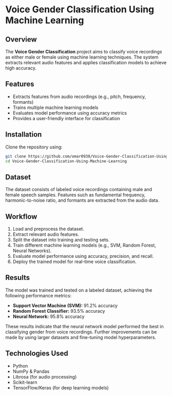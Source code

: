 # Voice Gender Classification Using Machine Learning

## Overview
The **Voice Gender Classification** project aims to classify voice recordings as either male or female using machine learning techniques. The system extracts relevant audio features and applies classification models to achieve high accuracy.

## Features
- Extracts features from audio recordings (e.g., pitch, frequency, formants)
- Trains multiple machine learning models
- Evaluates model performance using accuracy metrics
- Provides a user-friendly interface for classification

## Installation
Clone the repository using:
```bash
git clone https://github.com/omar0930/Voice-Gender-Classification-Using-Machine-Learning.git
cd Voice-Gender-Classification-Using-Machine-Learning
```


## Dataset
The dataset consists of labeled voice recordings containing male and female speech samples. Features such as fundamental frequency, harmonic-to-noise ratio, and formants are extracted from the audio data.

## Workflow
1. Load and preprocess the dataset.
2. Extract relevant audio features.
3. Split the dataset into training and testing sets.
4. Train different machine learning models (e.g., SVM, Random Forest, Neural Networks).
5. Evaluate model performance using accuracy, precision, and recall.
6. Deploy the trained model for real-time voice classification.

## Results
The model was trained and tested on a labeled dataset, achieving the following performance metrics:
- **Support Vector Machine (SVM):** 91.2% accuracy
- **Random Forest Classifier:** 93.5% accuracy
- **Neural Network:** 95.8% accuracy

These results indicate that the neural network model performed the best in classifying gender from voice recordings. Further improvements can be made by using larger datasets and fine-tuning model hyperparameters.

## Technologies Used
- Python
- NumPy & Pandas
- Librosa (for audio processing)
- Scikit-learn
- TensorFlow/Keras (for deep learning models)
